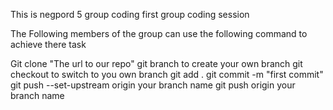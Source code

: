 This is negpord 5 group coding first group coding session



The Following members of the group can use the following command to achieve there task 



Git clone "The url to our repo"
git branch to create your own branch
git checkout to switch to you own branch
git add .
git commit -m "first commit"
git push --set-upstream origin your branch name
git push origin your branch name
